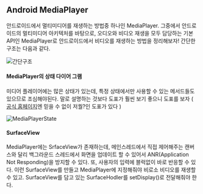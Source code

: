 ## Android MediaPlayer


안드로이드에서 멀티미디어를 재생하는 방법중 하나인 MediaPlayer. 그중에서 안드로이드의 멀티미디어 아키텍처를 바탕으로, 오디오와 비디오 재생을 모두 담당하는 기본 API인 MediaPlayer로 안드로이드에서 비디오를 재생하는 방법을 정리해보자! 간단한 구조는 다음과 같다. 

![간단구조](https://images.contentful.com/s72atsk5w5jo/2FX1B5FFhKEIuOyYkAUukw/a29653854f7078b59e79b9942878f611/android-multimedia-architecture.png)

#### MediaPlayer의 상태 다이어 그램

미디어 플레이어에는 많은 상태가 있는데, 특정 상태에서만 사용할 수 있는 메서드들도 있으므로 조심해야된다. 말로 설명하는 것보다 도표가 훨씬 보기 좋으니 도표를 보자 ( [공식 홈페이지](!https://developer.android.com/reference/android/media/MediaPlayer?hl=ko#StateDiagram)엔 믿을 수 없이 저퀄?인 도표가 있다 )

![MediaPlayerState](https://media.springernature.com/lw785/springer-static/image/chp%3A10.1007%2F978-1-4302-5747-9_14/MediaObjects/978-1-4302-5747-9_14_Fig1_HTML.jpg)


#### SurfaceView

MediaPlayer에는 SrfaceView가 존재하는데, 메인스레드에서 직접 제어해주는 캔버스와 달리 백그라운드 스레드에서 화면을 업데이트 할 수 있어서 ANR(Application Not Responding)을 방지할 수 있다. 또, 사용자의 입력에 블럭없이 바로 반응할 수 있다. 이런 SurfaceView를 만들고 MediaPlayer에 지정해줘야 비로소 비디오를 재생할 수 있고. SurfaceView를 담고 있는 SurfaceHodler를 setDisplay()로 전달해줘야 한다.